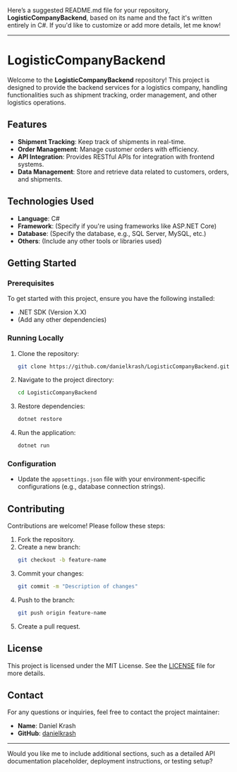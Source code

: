 Here’s a suggested README.md file for your repository, **LogisticCompanyBackend**, based on its name and the fact it's written entirely in C#. If you'd like to customize or add more details, let me know!

---

# LogisticCompanyBackend

Welcome to the **LogisticCompanyBackend** repository! This project is designed to provide the backend services for a logistics company, handling functionalities such as shipment tracking, order management, and other logistics operations.

## Features

- **Shipment Tracking**: Keep track of shipments in real-time.
- **Order Management**: Manage customer orders with efficiency.
- **API Integration**: Provides RESTful APIs for integration with frontend systems.
- **Data Management**: Store and retrieve data related to customers, orders, and shipments.

## Technologies Used

- **Language**: C#
- **Framework**: (Specify if you're using frameworks like ASP.NET Core)
- **Database**: (Specify the database, e.g., SQL Server, MySQL, etc.)
- **Others**: (Include any other tools or libraries used)

## Getting Started

### Prerequisites

To get started with this project, ensure you have the following installed:

- .NET SDK (Version X.X)
- (Add any other dependencies)

### Running Locally

1. Clone the repository:
   ```bash
   git clone https://github.com/danielkrash/LogisticCompanyBackend.git
   ```
2. Navigate to the project directory:
   ```bash
   cd LogisticCompanyBackend
   ```
3. Restore dependencies:
   ```bash
   dotnet restore
   ```
4. Run the application:
   ```bash
   dotnet run
   ```

### Configuration

- Update the `appsettings.json` file with your environment-specific configurations (e.g., database connection strings).

## Contributing

Contributions are welcome! Please follow these steps:

1. Fork the repository.
2. Create a new branch:
   ```bash
   git checkout -b feature-name
   ```
3. Commit your changes:
   ```bash
   git commit -m "Description of changes"
   ```
4. Push to the branch:
   ```bash
   git push origin feature-name
   ```
5. Create a pull request.

## License

This project is licensed under the MIT License. See the [LICENSE](LICENSE) file for more details.

## Contact

For any questions or inquiries, feel free to contact the project maintainer:

- **Name**: Daniel Krash
- **GitHub**: [danielkrash](https://github.com/danielkrash)

---

Would you like me to include additional sections, such as a detailed API documentation placeholder, deployment instructions, or testing setup?
